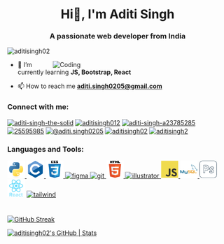 <h1 align="center">Hi👋, I'm Aditi Singh</h1>
<h3 align="center">A passionate web developer from India</h3>
<p align="left"> <img src="https://komarev.com/ghpvc/?username=aditisingh02&label=Profile%20views&color=blueviolet&style=for-the-badge&base=200" alt="aditisingh02" /> </p>

<img align="right" alt="Coding" width="400" src="https://user-images.githubusercontent.com/74038190/219923809-b86dc415-a0c2-4a38-bc88-ad6cf06395a8.gif">

- 🌱 I’m currently learning **JS, Bootstrap, React**

- 📫 How to reach me **aditi.singh0205@gmail.com**

<h3 align="left">Connect with me:</h3>
<p align="left">
<a href="https://codepen.io/aditi-singh-the-solid" target="blank"><img align="center" src="https://raw.githubusercontent.com/rahuldkjain/github-profile-readme-generator/master/src/images/icons/Social/codepen.svg" alt="aditi-singh-the-solid" height="30" width="40" /></a>
<a href="https://twitter.com/aditisingh012" target="blank"><img align="center" src="https://raw.githubusercontent.com/rahuldkjain/github-profile-readme-generator/master/src/images/icons/Social/twitter.svg" alt="aditisingh012" height="30" width="40" /></a>
<a href="https://linkedin.com/in/aditi-singh-a23785285" target="blank"><img align="center" src="https://raw.githubusercontent.com/rahuldkjain/github-profile-readme-generator/master/src/images/icons/Social/linked-in-alt.svg" alt="aditi-singh-a23785285" height="30" width="40" /></a>
<a href="https://stackoverflow.com/users/25595985" target="blank"><img align="center" src="https://raw.githubusercontent.com/rahuldkjain/github-profile-readme-generator/master/src/images/icons/Social/stack-overflow.svg" alt="25595985" height="30" width="40" /></a>
<a href="https://medium.com/@aditi.singh0205" target="blank"><img align="center" src="https://raw.githubusercontent.com/rahuldkjain/github-profile-readme-generator/master/src/images/icons/Social/medium.svg" alt="@aditi.singh0205" height="30" width="40" /></a>
<a href="https://www.codechef.com/users/aditisingh02" target="blank"><img align="center" src="https://cdn.jsdelivr.net/npm/simple-icons@3.1.0/icons/codechef.svg" alt="aditisingh02" height="30" width="40" /></a>
<a href="https://codeforces.com/profile/aditisingh2" target="blank"><img align="center" src="https://raw.githubusercontent.com/rahuldkjain/github-profile-readme-generator/master/src/images/icons/Social/codeforces.svg" alt="aditisingh2" height="30" width="40" /></a>
</p>

<h3 align="left">Languages and Tools:</h3>
<p align="left"><a href="https://www.python.org" target="_blank" rel="noreferrer"> <img src="https://raw.githubusercontent.com/devicons/devicon/master/icons/python/python-original.svg" alt="python" width="40" height="40"/> </a> <a href="https://reactjs.org/" target="_blank" rel="noreferrer">  <a href="https://www.cprogramming.com/" target="_blank" rel="noreferrer"> <img src="https://raw.githubusercontent.com/devicons/devicon/master/icons/c/c-original.svg" alt="c" width="40" height="40"/> </a> <a href="https://www.w3schools.com/css/" target="_blank" rel="noreferrer"> <img src="https://raw.githubusercontent.com/devicons/devicon/master/icons/css3/css3-original-wordmark.svg" alt="css3" width="40" height="40"/> </a> <a href="https://www.figma.com/" target="_blank" rel="noreferrer"> <img src="https://www.vectorlogo.zone/logos/figma/figma-icon.svg" alt="figma" width="40" height="40"/> </a> <a href="https://git-scm.com/" target="_blank" rel="noreferrer"> <img src="https://www.vectorlogo.zone/logos/git-scm/git-scm-icon.svg" alt="git" width="40" height="40"/> </a> <a href="https://www.w3.org/html/" target="_blank" rel="noreferrer"> <img src="https://raw.githubusercontent.com/devicons/devicon/master/icons/html5/html5-original-wordmark.svg" alt="html5" width="40" height="40"/> </a> <a href="https://www.adobe.com/in/products/illustrator.html" target="_blank" rel="noreferrer"> <img src="https://www.vectorlogo.zone/logos/adobe_illustrator/adobe_illustrator-icon.svg" alt="illustrator" width="40" height="40"/> </a> <a href="https://developer.mozilla.org/en-US/docs/Web/JavaScript" target="_blank" rel="noreferrer"> <img src="https://raw.githubusercontent.com/devicons/devicon/master/icons/javascript/javascript-original.svg" alt="javascript" width="40" height="40"/> </a> <a href="https://www.mysql.com/" target="_blank" rel="noreferrer"> <img src="https://raw.githubusercontent.com/devicons/devicon/master/icons/mysql/mysql-original-wordmark.svg" alt="mysql" width="40" height="40"/> </a> <a href="https://www.photoshop.com/en" target="_blank" rel="noreferrer"> <img src="https://raw.githubusercontent.com/devicons/devicon/master/icons/photoshop/photoshop-line.svg" alt="photoshop" width="40" height="40"/> </a> <img src="https://raw.githubusercontent.com/devicons/devicon/master/icons/react/react-original-wordmark.svg" alt="react" width="40" height="40"/> </a> <a href="https://tailwindcss.com/" target="_blank" rel="noreferrer"> <img src="https://www.vectorlogo.zone/logos/tailwindcss/tailwindcss-icon.svg" alt="tailwind" width="40" height="40"/> </a> </p>

<h1></h1>
<div align=center">

[![GitHub Streak](https://streak-stats.demolab.com?user=aditisingh02&theme=shadow-purple&hide_border=true&card_width=440&card_height=180&currStreakNum=EBEBEB&fire=EB6E00&ring=5E00EB&sideNums=C7A8EB&dates=EBEBEB&currStreakLabel=B5AEEB&sideLabels=7771EB&background=45%2C00000000%2C8000EB81)](https://git.io/streak-stats)

[![aditisingh02's GitHub | Stats](https://stats.quine.sh/aditisingh02/github?theme=dark)](https://quine.sh?utm_source=widgets&utm_campaign=aditisingh02)
</div>
